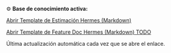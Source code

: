 ⚙️ **Base de conocimiento activa:**

[Abrir Template de Estimación Hermes (Markdown)](https://github.com/qnelo/simpliroute_ia_base_templates/blob/main/hermes/estimates_development_request_times/README.md)

[Abrir Template de Feature Doc Hermes (Markdown) TODO](https://github.com/qnelo/simpliroute_ia_base_templates/blob/main/hermes/feature_doc_template/README.md)

Última actualización automática cada vez que se abre el enlace.
